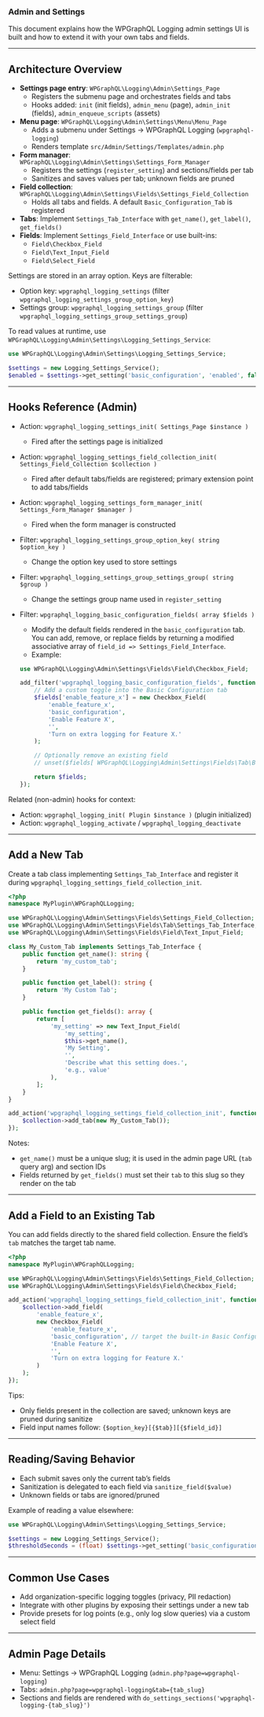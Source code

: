### Admin and Settings

This document explains how the WPGraphQL Logging admin settings UI is built and how to extend it with your own tabs and fields.

---

## Architecture Overview

- **Settings page entry**: `WPGraphQL\Logging\Admin\Settings_Page`
  - Registers the submenu page and orchestrates fields and tabs
  - Hooks added: `init` (init fields), `admin_menu` (page), `admin_init` (fields), `admin_enqueue_scripts` (assets)
- **Menu page**: `WPGraphQL\Logging\Admin\Settings\Menu\Menu_Page`
  - Adds a submenu under Settings → WPGraphQL Logging (`wpgraphql-logging`)
  - Renders template `src/Admin/Settings/Templates/admin.php`
- **Form manager**: `WPGraphQL\Logging\Admin\Settings\Settings_Form_Manager`
  - Registers the settings (`register_setting`) and sections/fields per tab
  - Sanitizes and saves values per tab; unknown fields are pruned
- **Field collection**: `WPGraphQL\Logging\Admin\Settings\Fields\Settings_Field_Collection`
  - Holds all tabs and fields. A default `Basic_Configuration_Tab` is registered
- **Tabs**: Implement `Settings_Tab_Interface` with `get_name()`, `get_label()`, `get_fields()`
- **Fields**: Implement `Settings_Field_Interface` or use built-ins:
  - `Field\Checkbox_Field`
  - `Field\Text_Input_Field`
  - `Field\Select_Field`

Settings are stored in an array option. Keys are filterable:

- Option key: `wpgraphql_logging_settings` (filter `wpgraphql_logging_settings_group_option_key`)
- Settings group: `wpgraphql_logging_settings_group` (filter `wpgraphql_logging_settings_group_settings_group`)

To read values at runtime, use `WPGraphQL\Logging\Admin\Settings\Logging_Settings_Service`:

```php
use WPGraphQL\Logging\Admin\Settings\Logging_Settings_Service;

$settings = new Logging_Settings_Service();
$enabled = $settings->get_setting('basic_configuration', 'enabled', false);
```

---

## Hooks Reference (Admin)

- Action: `wpgraphql_logging_settings_init( Settings_Page $instance )`
  - Fired after the settings page is initialized
- Action: `wpgraphql_logging_settings_field_collection_init( Settings_Field_Collection $collection )`
  - Fired after default tabs/fields are registered; primary extension point to add tabs/fields
- Action: `wpgraphql_logging_settings_form_manager_init( Settings_Form_Manager $manager )`
  - Fired when the form manager is constructed
- Filter: `wpgraphql_logging_settings_group_option_key( string $option_key )`
  - Change the option key used to store settings
- Filter: `wpgraphql_logging_settings_group_settings_group( string $group )`
  - Change the settings group name used in `register_setting`

- Filter: `wpgraphql_logging_basic_configuration_fields( array $fields )`
  - Modify the default fields rendered in the `basic_configuration` tab. You can add, remove, or replace fields by returning a modified associative array of `field_id => Settings_Field_Interface`.
  - Example:
  ```php
  use WPGraphQL\Logging\Admin\Settings\Fields\Field\Checkbox_Field;

  add_filter('wpgraphql_logging_basic_configuration_fields', function(array $fields): array {
      // Add a custom toggle into the Basic Configuration tab
      $fields['enable_feature_x'] = new Checkbox_Field(
          'enable_feature_x',
          'basic_configuration',
          'Enable Feature X',
          '',
          'Turn on extra logging for Feature X.'
      );

      // Optionally remove an existing field
      // unset($fields[ WPGraphQL\Logging\Admin\Settings\Fields\Tab\Basic_Configuration_Tab::DATA_SAMPLING ]);

      return $fields;
  });
  ```

Related (non-admin) hooks for context:

- Action: `wpgraphql_logging_init( Plugin $instance )` (plugin initialized)
- Action: `wpgraphql_logging_activate` / `wpgraphql_logging_deactivate`

---

## Add a New Tab

Create a tab class implementing `Settings_Tab_Interface` and register it during `wpgraphql_logging_settings_field_collection_init`.

```php
<?php
namespace MyPlugin\WPGraphQLLogging;

use WPGraphQL\Logging\Admin\Settings\Fields\Settings_Field_Collection;
use WPGraphQL\Logging\Admin\Settings\Fields\Tab\Settings_Tab_Interface;
use WPGraphQL\Logging\Admin\Settings\Fields\Field\Text_Input_Field;

class My_Custom_Tab implements Settings_Tab_Interface {
    public function get_name(): string {
        return 'my_custom_tab';
    }

    public function get_label(): string {
        return 'My Custom Tab';
    }

    public function get_fields(): array {
        return [
            'my_setting' => new Text_Input_Field(
                'my_setting',
                $this->get_name(),
                'My Setting',
                '',
                'Describe what this setting does.',
                'e.g., value'
            ),
        ];
    }
}

add_action('wpgraphql_logging_settings_field_collection_init', function (Settings_Field_Collection $collection): void {
    $collection->add_tab(new My_Custom_Tab());
});
```

Notes:

- `get_name()` must be a unique slug; it is used in the admin page URL (`tab` query arg) and section IDs
- Fields returned by `get_fields()` must set their `tab` to this slug so they render on the tab

---

## Add a Field to an Existing Tab

You can add fields directly to the shared field collection. Ensure the field’s `tab` matches the target tab name.

```php
<?php
namespace MyPlugin\WPGraphQLLogging;

use WPGraphQL\Logging\Admin\Settings\Fields\Settings_Field_Collection;
use WPGraphQL\Logging\Admin\Settings\Fields\Field\Checkbox_Field;

add_action('wpgraphql_logging_settings_field_collection_init', function (Settings_Field_Collection $collection): void {
    $collection->add_field(
        'enable_feature_x',
        new Checkbox_Field(
            'enable_feature_x',
            'basic_configuration', // target the built-in Basic Configuration tab
            'Enable Feature X',
            '',
            'Turn on extra logging for Feature X.'
        )
    );
});
```

Tips:

- Only fields present in the collection are saved; unknown keys are pruned during sanitize
- Field input names follow: `{$option_key}[{$tab}][{$field_id}]`

---

## Reading/Saving Behavior

- Each submit saves only the current tab’s fields
- Sanitization is delegated to each field via `sanitize_field($value)`
- Unknown fields or tabs are ignored/pruned

Example of reading a value elsewhere:

```php
use WPGraphQL\Logging\Admin\Settings\Logging_Settings_Service;

$settings = new Logging_Settings_Service();
$thresholdSeconds = (float) $settings->get_setting('basic_configuration', 'performance_metrics', '0');
```

---

## Common Use Cases

- Add organization-specific logging toggles (privacy, PII redaction)
- Integrate with other plugins by exposing their settings under a new tab
- Provide presets for log points (e.g., only log slow queries) via a custom select field

---

## Admin Page Details

- Menu: Settings → WPGraphQL Logging (`admin.php?page=wpgraphql-logging`)
- Tabs: `admin.php?page=wpgraphql-logging&tab={tab_slug}`
- Sections and fields are rendered with `do_settings_sections('wpgraphql-logging-{tab_slug}')`
